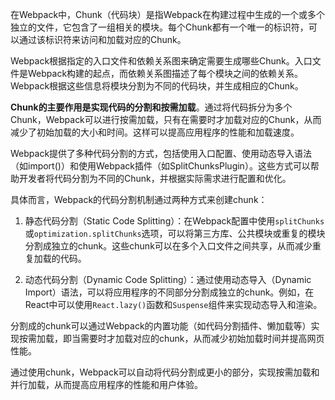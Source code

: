 在Webpack中，Chunk（代码块）是指Webpack在构建过程中生成的一个或多个独立的文件，它包含了一组相关的模块。每个Chunk都有一个唯一的标识符，可以通过该标识符来访问和加载对应的Chunk。

Webpack根据指定的入口文件和依赖关系图来确定需要生成哪些Chunk。入口文件是Webpack构建的起点，而依赖关系图描述了每个模块之间的依赖关系。Webpack根据这些信息将模块分割为不同的代码块，并生成相应的Chunk。

**Chunk的主要作用是实现代码的分割和按需加载**。通过将代码拆分为多个Chunk，Webpack可以进行按需加载，只有在需要时才加载对应的Chunk，从而减少了初始加载的大小和时间。这样可以提高应用程序的性能和加载速度。

Webpack提供了多种代码分割的方式，包括使用入口配置、使用动态导入语法（如import()）和使用Webpack插件（如SplitChunksPlugin）。这些方式可以帮助开发者将代码分割为不同的Chunk，并根据实际需求进行配置和优化。

具体而言，Webpack的代码分割机制通过两种方式来创建chunk：

1. 静态代码分割（Static Code Splitting）：在Webpack配置中使用`splitChunks`或`optimization.splitChunks`选项，可以将第三方库、公共模块或重复的模块分割成独立的chunk。这些chunk可以在多个入口文件之间共享，从而减少重复加载的代码。

2. 动态代码分割（Dynamic Code Splitting）：通过使用动态导入（Dynamic Import）语法，可以将应用程序的不同部分分割成独立的chunk。例如，在React中可以使用`React.lazy()`函数和`Suspense`组件来实现动态导入和渲染。

分割成的chunk可以通过Webpack的内置功能（如代码分割插件、懒加载等）实现按需加载，即当需要时才加载对应的chunk，从而减少初始加载时间并提高网页性能。

通过使用chunk，Webpack可以自动将代码分割成更小的部分，实现按需加载和并行加载，从而提高应用程序的性能和用户体验。
